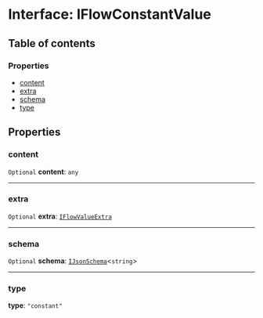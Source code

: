 # Interface: IFlowConstantValue

## Table of contents

### Properties

* [content](/en/auto-docs/form-materials/interfaces/IFlowConstantValue.md#content)
* [extra](/en/auto-docs/form-materials/interfaces/IFlowConstantValue.md#extra)
* [schema](/en/auto-docs/form-materials/interfaces/IFlowConstantValue.md#schema)
* [type](/en/auto-docs/form-materials/interfaces/IFlowConstantValue.md#type)

## Properties

### content

`Optional` **content**: `any`

***

### extra

`Optional` **extra**: [`IFlowValueExtra`](/en/auto-docs/form-materials/interfaces/IFlowValueExtra.md)

***

### schema

`Optional` **schema**: [`IJsonSchema`](/en/auto-docs/form-materials/interfaces/IJsonSchema.md)<`string`>

***

### type

**type**: `"constant"`
